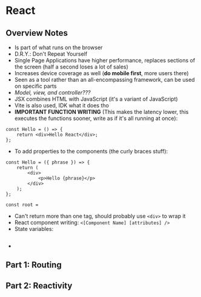 # React

## Overview Notes
- Is part of what runs on the browser
- D.R.Y.: Don't Repeat Yourself
- Single Page Applications have higher performance, replaces sections of the screen (half a second loses a lot of sales)
- Increases device coverage as well (**do mobile first**, more users there)
- Seen as a tool rather than an all-encompassing framework, can be used on specific parts
- _Model, view, and controller???_
- JSX combines HTML with JavaScript (it's a variant of JavaScript)
- Vite is also used, IDK what it does tho
- **IMPORTANT FUNCTION WRITING** (This makes the latency lower, this executes the functions sooner, write as if it's all running at once):
```
const Hello = () => {
    return <div>Hello React</div>;
};
```
- To add properties to the components (the curly braces stuff):
```
const Hello = ({ phrase }) => {
    return (
        <div>
            <p>Hello {phrase}</p>
        </div>
    );
};

const root =
```
- Can't return more than one tag, should probably use `<div>` to wrap it
- React component writing: `<[Component Name] [attributes] />`
- State variables:
```
```
- 

## Part 1: Routing

## Part 2: Reactivity

